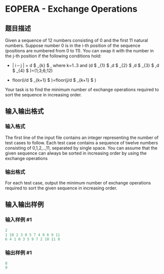 # EOPERA - Exchange Operations

## 题目描述

Given a sequence of 12 numbers consisting of 0 and the first 11 natural numbers. Suppose number 0 is in the i-th position of the sequence (positions are numbered from 0 to 11). You can swap it with the number in the j-th position if the following conditions hold:

- | i – j | = d $ _{k} $ , where k=1..3 and (d $ _{1} $ ,d $ _{2} $ ,d $ _{3} $ ,d $ _{4} $ )=(1;3;6;12)

- floor(i/d $ _{k+1} $ )=floor(j/d $ _{k+1} $ )

Your task is to find the minimum number of exchange operations required to sort the sequence in increasing order.

## 输入输出格式

### 输入格式

The first line of the input file contains an integer representing the number of test cases to follow. Each test case contains a sequence of twelve numbers consisting of 0,1,2,..,11, separated by single space. You can assume that the given sequence can always be sorted in increasing order by using the exchange operations

### 输出格式

For each test case, output the minimum number of exchange operations required to sort the given sequence in increasing order.

## 输入输出样例

### 输入样例 #1

```cpp
2
1 10 2 3 0 5 7 4 8 6 9 11
6 4 1 0 3 5 9 7 2 10 11 8
```


### 输出样例 #1

```cpp
8
9
```


